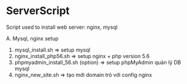 # ServerScript
Script used to install web server: nginx, mysql

A. Mysql, nginx setup
1. mysql_install.sh => setup mysql 
2. nginx_install_php56.sh => setup  nginx + php version 5.6 
3. phpmyadmin_install_56.sh (option) => setup phpMyAdmin quản lý DB mysql 
4. nginx_new_site.sh => tạo mới domain trỏ với config nginx
